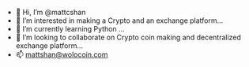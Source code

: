 - 👋 Hi, I’m @mattcshan
- 👀 I’m interested in making a Crypto and an exchange platform...
- 🌱 I’m currently learning Python ...
- 💞️ I’m looking to collaborate on Crypto coin making and decentralized exchange platform...
- 📫 mattshan@wolocoin.com

<!---
mattcshan/mattcshan is a ✨ special ✨ repository because its `README.md` (this file) appears on your GitHub profile.
You can click the Preview link to take a look at your changes.
--->

